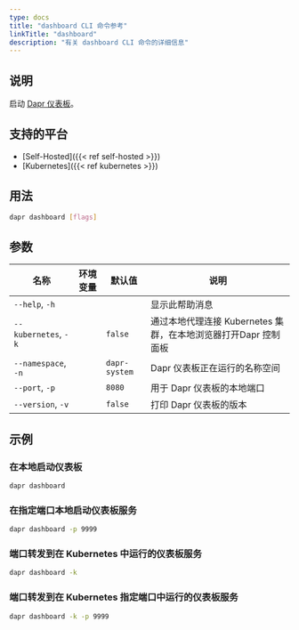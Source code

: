 ```yaml
---
type: docs
title: "dashboard CLI 命令参考"
linkTitle: "dashboard"
description: "有关 dashboard CLI 命令的详细信息"
---
```


## 说明

启动 [Dapr 仪表板](https://github.com/dapr/dashboard)。

## 支持的平台

- [Self-Hosted]({{< ref self-hosted >}})
- [Kubernetes]({{< ref kubernetes >}})

## 用法
```bash
dapr dashboard [flags]
```

## 参数

| 名称                   | 环境变量 | 默认值           | 说明                                       |
| -------------------- | ---- | ------------- | ---------------------------------------- |
| `--help`, `-h`       |      |               | 显示此帮助消息                                  |
| `--kubernetes`, `-k` |      | `false`       | 通过本地代理连接 Kubernetes 集群，在本地浏览器打开Dapr 控制面板 |
| `--namespace`, `-n`  |      | `dapr-system` | Dapr 仪表板正在运行的名称空间                        |
| `--port`, `-p`       |      | `8080`        | 用于 Dapr 仪表板的本地端口                         |
| `--version`, `-v`    |      | `false`       | 打印 Dapr 仪表板的版本                           |

## 示例

### 在本地启动仪表板
```bash
dapr dashboard
```

### 在指定端口本地启动仪表板服务
```bash
dapr dashboard -p 9999
```

### 端口转发到在 Kubernetes 中运行的仪表板服务
```bash
dapr dashboard -k
```

### 端口转发到在 Kubernetes 指定端口中运行的仪表板服务
```bash
dapr dashboard -k -p 9999
```
